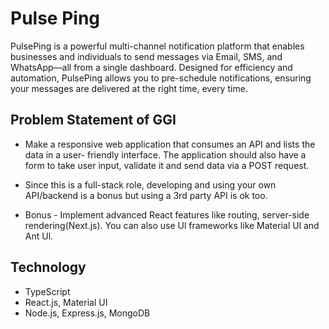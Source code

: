 # Pulse Ping

PulsePing is a powerful multi-channel notification platform that enables businesses and individuals to send messages via Email, SMS, and WhatsApp—all from a single dashboard. Designed for efficiency and automation, PulsePing allows you to pre-schedule notifications, ensuring your messages are delivered at the right time, every time.

## Problem Statement of GGI

- Make a responsive web application that consumes an API and lists the data in a user- friendly interface. The application should also have a form to take user input, validate it and send data via a POST request.

- Since this is a full-stack role, developing and using your own API/backend is a bonus but using a 3rd party API is ok too.

- Bonus - Implement advanced React features like routing, server-side rendering(Next.js). You can also use Ul frameworks like Material Ul and Ant Ul.

## Technology

- TypeScript
- React.js, Material UI
- Node.js, Express.js, MongoDB